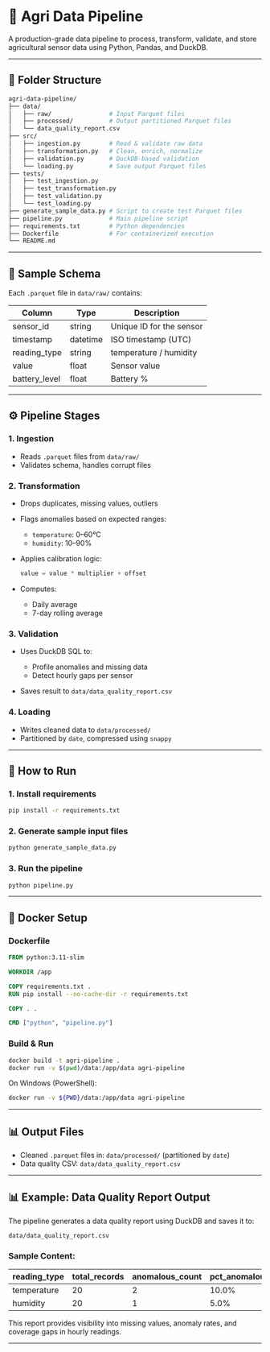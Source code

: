 # 🌾 Agri Data Pipeline

A production-grade data pipeline to process, transform, validate, and store agricultural sensor data using Python, Pandas, and DuckDB.

---

## 📁 Folder Structure

```bash
agri-data-pipeline/
├── data/
│   ├── raw/                # Input Parquet files
│   ├── processed/          # Output partitioned Parquet files
│   └── data_quality_report.csv
├── src/
│   ├── ingestion.py        # Read & validate raw data
│   ├── transformation.py   # Clean, enrich, normalize
│   ├── validation.py       # DuckDB-based validation
│   └── loading.py          # Save output Parquet files
├── tests/
│   ├── test_ingestion.py
│   ├── test_transformation.py
│   ├── test_validation.py
│   └── test_loading.py
├── generate_sample_data.py # Script to create test Parquet files
├── pipeline.py             # Main pipeline script
├── requirements.txt        # Python dependencies
├── Dockerfile              # For containerized execution
└── README.md
```

---

## 🧪 Sample Schema

Each `.parquet` file in `data/raw/` contains:

| Column         | Type     | Description              |
| -------------- | -------- | ------------------------ |
| sensor\_id     | string   | Unique ID for the sensor |
| timestamp      | datetime | ISO timestamp (UTC)      |
| reading\_type  | string   | temperature / humidity   |
| value          | float    | Sensor value             |
| battery\_level | float    | Battery %                |

---

## ⚙️ Pipeline Stages

### 1. **Ingestion**

* Reads `.parquet` files from `data/raw/`
* Validates schema, handles corrupt files

### 2. **Transformation**

* Drops duplicates, missing values, outliers
* Flags anomalies based on expected ranges:

  * `temperature`: 0–60°C
  * `humidity`: 10–90%
* Applies calibration logic:

  ```python
  value = value * multiplier + offset
  ```
* Computes:

  * Daily average
  * 7-day rolling average

### 3. **Validation**

* Uses DuckDB SQL to:

  * Profile anomalies and missing data
  * Detect hourly gaps per sensor
* Saves result to `data/data_quality_report.csv`

### 4. **Loading**

* Writes cleaned data to `data/processed/`
* Partitioned by `date`, compressed using `snappy`

---

## 🚀 How to Run

### 1. Install requirements

```bash
pip install -r requirements.txt
```

### 2. Generate sample input files

```bash
python generate_sample_data.py
```

### 3. Run the pipeline

```bash
python pipeline.py
```

---

## 🐳 Docker Setup

### Dockerfile

```dockerfile
FROM python:3.11-slim

WORKDIR /app

COPY requirements.txt .
RUN pip install --no-cache-dir -r requirements.txt

COPY . .

CMD ["python", "pipeline.py"]
```

### Build & Run

```bash
docker build -t agri-pipeline .
docker run -v $(pwd)/data:/app/data agri-pipeline
```

On Windows (PowerShell):

```bash
docker run -v ${PWD}/data:/app/data agri-pipeline
```

---

## 📊 Output Files

* Cleaned `.parquet` files in: `data/processed/` (partitioned by `date`)
* Data quality CSV: `data/data_quality_report.csv`

---

## 📊 Example: Data Quality Report Output

The pipeline generates a data quality report using DuckDB and saves it to:

```
data/data_quality_report.csv
```

### Sample Content:

| reading\_type | total\_records | anomalous\_count | pct\_anomalous | missing\_values | sensor\_id | actual\_hours | missing\_hours |
| ------------- | -------------- | ---------------- | -------------- | --------------- | ---------- | ------------- | -------------- |
| temperature   | 20             | 2                | 10.0%          | 0               | sensor\_1  | 18            | 6              |
| humidity      | 20             | 1                | 5.0%           | 0               | sensor\_3  | 19            | 5              |

This report provides visibility into missing values, anomaly rates, and coverage gaps in hourly readings.

---


